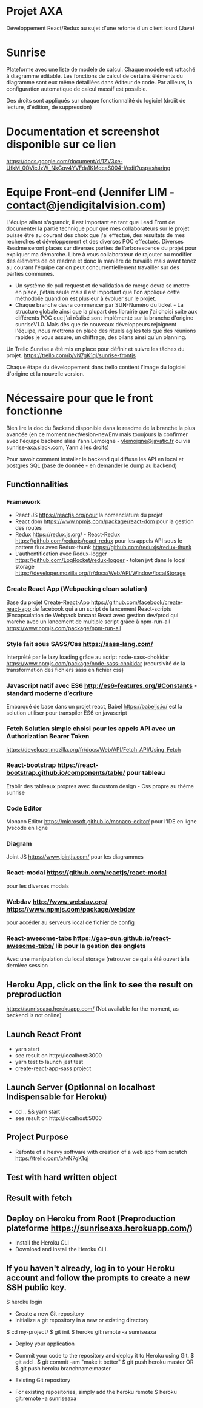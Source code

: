 Projet AXA
===========

Développement React/Redux au sujet d'une refonte d'un client lourd (Java)

Sunrise
=======

Plateforme avec une liste de modele de calcul. Chaque modele est rattaché à diagramme éditable. 
Les fonctions de calcul de certains éléments du diagramme sont eux même détaillées
dans éditeur de code. Par ailleurs, la configuration automatique de calcul massif est possible.

Des droits sont appliqués sur chaque fonctionnalité du logiciel (droiit de lecture, d'édition, de suppression)

Documentation et screenshot disponible sur ce lien
===================================================
    
https://docs.google.com/document/d/1ZV3xe-UfkM_0OVicJzW_NkGqv4YVFda1KMdcaS004-I/edit?usp=sharing

Equipe Front-end (Jennifer LIM - contact@jendigitalvision.com)
==============================================================

L'équipe allant s'agrandir, il est important en tant que Lead Front de documenter la partie technique pour que mes collaborateurs sur le projet
puisse être au courant des choix que j'ai effectué, des résultats de mes recherches et développement et des diverses POC effectués. 
Diverses Readme seront placés sur diverses parties de l'arborescence du projet pour expliquer ma démarche. Libre à vous collaborateur de rajouter ou modifier des éléments de ce readme et donc la manière de travaillé mais avant tenez au courant l'équipe car on peut concurrentiellement travailler sur des parties communes.

* Un système de pull request et de validation de merge devra se mettre en place, j'étais seule mais il est important que l'on applique cette méthodolie quand on est plusieur à évoluer sur le projet.
* Chaque branche devra commencer par SUN-Numéro du ticket - La structure globale ainsi que la plupart des librairie que j'ai choisi suite aux différents POC que j'ai réalisé sont implémenté sur la branche d'origine sunriseV1.0. Mais dès que de nouveaux développeurs rejoignent l'équipe, 
nous mettrons en place des rituels agiles tels que des réunions rapides je vous assure, un chiffrage, des bilans ainsi qu'un planning.

Un Trello Sunrise a été mis en place pour définir et suivre les tâches du projet.
https://trello.com/b/vN7gK1qj/sunrise-frontjs

Chaque étape du développement dans trello contient l'image du logiciel d'origine et la nouvelle version.

Nécessaire pour que le front fonctionne
========================================

Bien lire la doc du Backend disponible dans le readme de la branche la plus avancée (en ce moment nextVesion-newEnv mais touujours la confirmer avec l'équipe backend alias Yann Lemoigne - ylemoigne@javatic.fr ou via sunrise-axa.slack.com, Yann à les droits)

Pour savoir comment installer le backend qui diffuse les API en local et postgres SQL (base de donnée - en demander le dump au backend) 

## Functionnalities

### Framework

* React JS https://reactjs.org/pour la nomenclature du projet
* React dom https://www.npmjs.com/package/react-dom pour la gestion des routes
* Redux https://redux.js.org/ - React-Redux https://github.com/reduxjs/react-redux pour les appels API sous le pattern flux avec Redux-thunk https://github.com/reduxjs/redux-thunk 
* L’authentification avec Redux-logger https://github.com/LogRocket/redux-logger - token jwt dans le local storage https://developer.mozilla.org/fr/docs/Web/API/Window/localStorage

### Create React App (Webpacking clean solution)

Base du projet Create-React-App https://github.com/facebook/create-react-app de facebook qui a un script de lancement React-scripts (Encapsulation de Webpack lancant React avec gestion dev/prod qui marche avec un lancement de multiple script grâce à npm-run-all https://www.npmjs.com/package/npm-run-all

### Style fait sous SASS/Css https://sass-lang.com/  

Interprété par le lazy loading grâce au script node-sass-chokidar https://www.npmjs.com/package/node-sass-chokidar (recursivité de la transformation des fichiers sass en fichier css)

### Javascript natif avec ES6 http://es6-features.org/#Constants - standard moderne d’ecriture

Embarqué de base dans un projet react, Babel https://babeljs.io/ est la solution utiliser pour transpiler ES6 en javascript

### Fetch Solution simple choisi pour les appels API avec un Authorization Bearer Token

https://developer.mozilla.org/fr/docs/Web/API/Fetch_API/Using_Fetch

### React-bootstrap https://react-bootstrap.github.io/components/table/ pour tableau 

Etablir des tableaux propres avec du custom design - Css propre au thème sunrise

### Code Editor

Monaco Editor https://microsoft.github.io/monaco-editor/ pour l’IDE en ligne (vscode en ligne 

### Diagram

Joint JS https://www.jointjs.com/ pour les diagrammes

### React-modal https://github.com/reactjs/react-modal 

pour les diverses modals

### Webdav http://www.webdav.org/ https://www.npmjs.com/package/webdav 

pour accéder au serveurs local de fichier de config

### React-awesome-tabs https://gao-sun.github.io/react-awesome-tabs/ lib pour la gestion des onglets 

Avec une manipulation du local storage (retrouver ce qui a été ouvert à la dernière session 

## Heroku App, click on the link to see the result on preproduction

https://sunriseaxa.herokuapp.com/ (Not available for the moment, as backend is not online)

## Launch React Front

* yarn start
* see result on http://localhost:3000
* yarn test to launch jest test
* create-react-app-sass project

## Launch Server (Optionnal on localhost Indispensable for Heroku)

* cd .. && yarn start
* see result on http://localhost:5000

## Project Purpose

* Refonte of a heavy software with creation of a web app from scratch
https://trello.com/b/vN7gK1qj

## Test with hard written object

## Result with fetch

## Deploy on Heroku from Root (Preproduction plateforme https://sunriseaxa.herokuapp.com/)

* Install the Heroku CLI
* Download and install the Heroku CLI.

## If you haven't already, log in to your Heroku account and follow the prompts to create a new SSH public key.

$ heroku login
* Create a new Git repository
* Initialize a git repository in a new or existing directory

$ cd my-project/
$ git init
$ heroku git:remote -a sunriseaxa

* Deploy your application
* Commit your code to the repository and deploy it to Heroku using Git.
$ git add .
$ git commit -am "make it better"
$ git push heroku master
OR
$ git push heroku branchname:master

* Existing Git repository
* For existing repositories, simply add the heroku remote
$ heroku git:remote -a sunriseaxa
